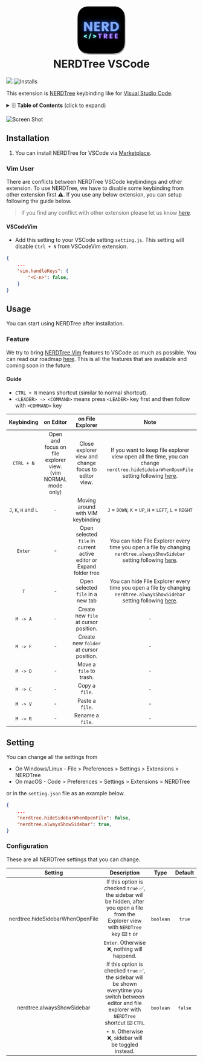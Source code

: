 <h1 align="center"><img src="https://raw.githubusercontent.com/61130061/NERDTree/master/docs/icon.png" height="128"><br>NERDTree VSCode</h1>

<a href="https://marketplace.visualstudio.com/items?itemName=Llam4u.nerdtree"><img src="https://vsmarketplacebadge.apphb.com/version/Llam4u.NERDTree.svg"/></a>
![Installs](https://vsmarketplacebadge.apphb.com/installs/Llam4u.NERDTree.svg)

This extension is [NERDTree](https://github.com/preservim/nerdtree) keybinding like for [Visual Studio Code](https://code.visualstudio.com).

<details>
	<summary>🗄 <strong>Table of Contents</strong> (click to expand)</summary>

- [Installation](#installation)
	- [Vim User](#vim-user)
- [Usage](#usage)
- [Setting](#setting)
	- [Configuration](#configuration)
- [Roadmap](https://github.com/61130061/NERDTree/blob/master/ROADMAP.md)

</details>

![Screen Shot](https://github.com/61130061/NERDTree/blob/master/docs/screen-rec.gif?raw=true)

## Installation

1. You can install NERDTree for VSCode via [Marketplace](https://marketplace.visualstudio.com/items?itemName=Llam4u.nerdtree).

### Vim User

There are conflicts between NERDTree VSCode keybindings and other extension.
To use NERDTree, we have to disable some keybinding from other extension first ⚠️.
If you use any below extension, you can setup following the guide below.

 > If you find any conflict with other extension please let us know [here](https://github.com/61130061/NERDTree/issues).

#### VSCodeVim
- Add this setting to your VSCode setting `setting.js`. 
This setting will disable `Ctrl + N` from VSCodeVim extension.

```json
{
	...
	"vim.handleKeys": {
		"<C-n>": false,
	}
}
```


## Usage

You can start using NERDTree after installation.

### Feature 

We try to bring [NERDTree Vim](https://github.com/preservim/nerdtree) features to VSCode as much as possible.
You can read our roadmap [here](https://github.com/61130061/NERDTree/blob/master/ROADMAP.md).
This is all the features that are available and coming soon in the future.

#### Guide
- `CTRL + N` means shortcut (similar to normal shortcut).
- `<LEADER> -> <COMMAND>` means press `<LEADER>` key first and then follow with `<COMMAND>` key

| **Keybinding** | **on Editor** | **on File Explorer** | Note |
|:---:|:---:|:---:|:---:|
| `CTRL + N` | Open and focus on file explorer view. (vim NORMAL mode only) | Close explorer view and change focus to editor view. | If you want to keep file explorer view open all the time, you can change `nerdtree.hideSidebarWhenOpenFile` setting following [here](#configuration). |
| `J`, `K`, `H` and `L` | - | Moving around with VIM keybinding | `J` = `DOWN`, `K` = `UP`, `H` = `LEFT`, `L` = `RIGHT` |
| `Enter` | - | Open selected `file` in current active editor or Expand folder tree | You can hide File Explorer every time you open a file by changing `nerdtree.alwaysShowSidebar` setting following [here](#configuration). |
| `T` | - | Open selected `file` in a new tab | You can hide File Explorer every time you open a file by changing `nerdtree.alwaysShowSidebar` setting following [here](#configuration). |
| `M -> A` | - | Create new `file` at cursor position. | - |
| `M -> F` | - | Create new `folder` at cursor position. | - |
| `M -> D` | - | Move a `file` to trash. | - |
| `M -> C` | - | Copy a `file`. | - |
| `M -> V` | - | Paste a `file`. | - |
| `M -> R` | - | Rename a `file`. | - |


## Setting

You can change all the settings from 

- On Windows/Linux - File > Preferences > Settings > Extensions > NERDTree
- On macOS - Code > Preferences > Settings > Extensions > NERDTree

or in the `setting.json` file as an example below.

```json
{
	...
	"nerdtree.hideSidebarWhenOpenFile": false,
	"nerdtree.alwaysShowSidebar": true,
}
```

### Configuration

These are all NERDTree settings that you can change.

| **Setting** | **Description** | **Type** | **Default** |
|:---:|:---:|:---:|:---:|
| nerdtree.hideSidebarWhenOpenFile | If this option is checked `true` ✅, the sidebar will be hidden, after you open a file from the Explorer view with `NERDTree` key ⌨️ `t` or `Enter`. Otherwise ❌, nothing will happend. | `boolean` | `true` |
| nerdtree.alwaysShowSidebar | If this option is checked `true` ✅, the sidebar will be shown everytime you switch between editor and file explorer with `NERDTree` shortcut ⌨️ `CTRL + N`. Otherwise ❌, sidebar will be toggled instead.  | `boolean` | `false` |